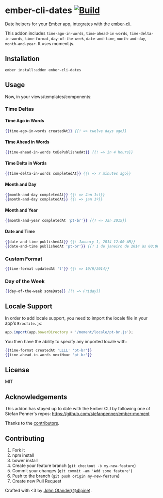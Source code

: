 # ember-cli-dates [![Build](https://travis-ci.org/johnotander/ember-cli-dates.svg?branch=master)](https://travis-ci.org/johnotander/ember-cli-dates)

Date helpers for your Ember app, integrates with the [ember-cli](http://ember-cli.com).

This addon includes `time-ago-in-words`, `time-ahead-in-words`, `time-delta-in-words`,
`time-format`, `day-of-the-week`, `date-and-time`, `month-and-day`, `month-and-year`.
It uses moment.js.

## Installation

```
ember install:addon ember-cli-dates
```

## Usage

Now, in your views/templates/components:

### Time Deltas

#### Time Ago in Words

```hbs
{{time-ago-in-words createdAt}} {{! => twelve days ago}}
```

#### Time Ahead in Words

```hbs
{{time-ahead-in-words toBePublishedAt}} {{! => in 4 hours}}
```

#### Time Delta in Words

```hbs
{{time-delta-in-words completedAt}} {{! => 7 minutes ago}}
```

#### Month and Day

```hbs
{{month-and-day completedAt}} {{! => Jan 1st}}
{{month-and-day completedAt}} {{! => jan 1º}}
```

#### Month and Year

```hbs
{{month-and-year completedAt 'pt-br'}} {{! => Jan 2015}}
```

#### Date and Time

```hbs
{{date-and-time publishedAt}} {{! January 1, 2014 12:00 AM}}
{{date-and-time publishedAt 'pt-br'}} {{! 1 de janeiro de 2014 às 00:00}}
```


### Custom Format

```hbs
{{time-format updatedAt 'l'}} {{! => 10/9/2014}}
```

### Day of the Week

```hbs
{{day-of-the-week someDate}} {{! => Friday}}
```

## Locale Support

In order to add locale support, you need to import the locale file in your app's `Brocfile.js`:

```js
app.import(app.bowerDirectory + '/moment/locale/pt-br.js');
```

You then have the ability to specify any imported locale with:

```hbs
{{time-format createdAt 'LLLL' 'pt-br'}}
{{time-ahead-in-words nextHour 'pt-br'}}
```

## License

MIT

## Acknowledgements

This addon has stayed up to date with the Ember CLI by following one of Stefan Penner's repos:
<https://github.com/stefanpenner/ember-moment>

Thanks to the [contributors](https://github.com/johnotander/ember-cli-dates/graphs/contributors).

## Contributing

1. Fork it
2. npm install
3. bower install
4. Create your feature branch (`git checkout -b my-new-feature`)
5. Commit your changes (`git commit -am 'Add some feature'`)
6. Push to the branch (`git push origin my-new-feature`)
7. Create new Pull Request

Crafted with <3 by [John Otander](http://johnotander.com)([@4lpine](https://twitter.com/4lpine)).
